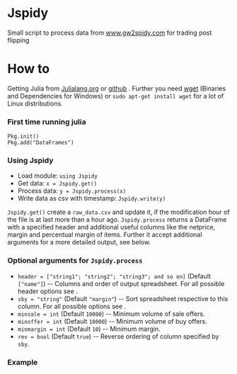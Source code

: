 Jspidy
======

Small script to process data from www.gw2spidy.com for trading post flipping

# How to

Getting Julia from [Julialang.org](http://julialang.org/downloads/) or [github](https://github.com/JuliaLang/julia) . Further you need [wget](http://gnuwin32.sourceforge.net/packages/wget.htm) (Binaries and Dependencies for Windows) or `sudo apt-get install wget` for a lot of Linux distributions.

### First time running julia
```
Pkg.init()
Pkg.add("DataFrames")
```
### Using Jspidy
* Load module: `using Jspidy`
* Get data: `x = Jspidy.get()`
* Process data: `y = Jspidy.process(x)`
* Write data as csv with timestamp: `Jspidy.write(y)`

`Jspidy.get()` create a `raw_data.csv` and update it, if the modification hour of the file is at last more than a hour ago. `Jspidy.process` returns a DataFrame with a specified header and additional useful columns like the netprice, margin and percentual margin of items. Further it accept additional arguments for a more detailed output, see below.

### Optional arguments for `Jspidy.process`
* `header = ["string1"; "string2"; "string3"; and so on]` (Default `["name"]`) -- Columns and order of output spreadsheet. For all possible header options see .
* `sby = "string"` (Default `"margin"`) -- Sort spreadsheet respective to this column. For all possible options see .
* `minsale = int` (Default `10000`) -- Minimum volume of sale offers.
* `minoffer = int` (Default `10000`) -- Minimum volume of buy offers.
* `minmargin = int` (Default `10`) -- Minimum margin.
* `rev = bool` (Default `true`) -- Reverse ordering of column specified by `sby`.

### Example

